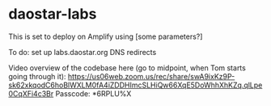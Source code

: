 # daostar-labs

This is set to deploy on Amplify using [some parameters?]

To do: set up labs.daostar.org DNS redirects

Video overview of the codebase here (go to midpoint, when Tom starts going through it): 
https://us06web.zoom.us/rec/share/swA9ixKz9P-sk62xkqodC6hoBlWXLM0fA4iZDDHImcSLHiQw66XqE5DoWhhXhKZq.qlLpe0CqXFi4c3Br
Passcode: *6RPLU%X
